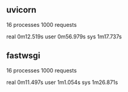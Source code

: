 uvicorn
---
16 processes 1000 requests

real	0m12.519s
user	0m56.979s
sys	1m17.737s


fastwsgi
---
16 processes 1000 requests

real	0m11.497s
user	1m1.054s
sys	1m26.871s


